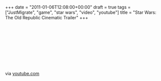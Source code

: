 +++
date = "2011-01-06T12:08:00+00:00"
draft = true
tags = ["JustMigrate", "game", "star wars", "video", "youtube"]
title = "Star Wars: The Old Republic Cinematic Trailer"
+++
<div class="posterous_bookmarklet_entry">
      <object  ><param name="movie" value="http://www.youtube.com/v/z0RuR3FREFw&hl=en&fs=1&hd=1" /><param name="wmode" value="window" /><param name="allowFullScreen" value="true" /><param name="allowscriptaccess" value="always" /><embed allowfullscreen="true" src="http://www.youtube.com/v/z0RuR3FREFw&hl=en&fs=1&hd=1" wmode="window" allowscriptaccess="always" type="application/x-shockwave-flash"  ></embed></object>

<div class="posterous_quote_citation">via <a href="http://www.youtube.com/watch?v=z0RuR3FREFw&amp;feature=fvw">youtube.com</a></div>
    <p></p></div>